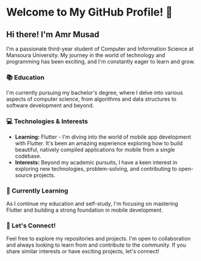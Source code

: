 # Welcome to My GitHub Profile! 👋

## Hi there! I'm Amr Musad

I'm a passionate third-year student of Computer and Information Science at Mansoura University. My journey in the world of technology and programming has been exciting, and I'm constantly eager to learn and grow.

### 📚 Education
I'm currently pursuing my bachelor's degree, where I delve into various aspects of computer science, from algorithms and data structures to software development and beyond.

### 💻 Technologies & Interests
- **Learning:** Flutter - I'm diving into the world of mobile app development with Flutter. It's been an amazing experience exploring how to build beautiful, natively compiled applications for mobile from a single codebase.
- **Interests:** Beyond my academic pursuits, I have a keen interest in exploring new technologies, problem-solving, and contributing to open-source projects.

### 🌱 Currently Learning
As I continue my education and self-study, I'm focusing on mastering Flutter and building a strong foundation in mobile development.

### 🤝 Let's Connect!
Feel free to explore my repositories and projects. I'm open to collaboration and always looking to learn from and contribute to the community. If you share similar interests or have exciting projects, let's connect!
